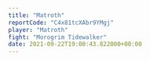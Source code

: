 ```yaml
---
title: "Matroth"
reportCode: "C4x81tcXAbr9YMgj"
player: "Matroth"
fight: "Morogrim Tidewalker"
date: 2021-09-22T19:00:43.822000+00:00
---
```

